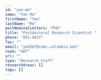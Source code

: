 ```yaml
---
id: "yan-mo"
name: "Yan Mo"
firstName: "Yan"
lastName: "Mo"
postNominalLetters: "PhD"
title: "Postdoctoral Research Scientist "
phone: "851-4937"
fax: ""
email: "ym2667@cumc.columbia.edu"
room: "407"
url: ""
type: "Research Staff"
researchAreas: []
tags: []
---
```

